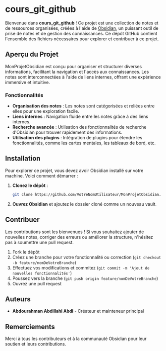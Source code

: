 # cours_git_github

Bienvenue dans **cours_git_github** ! Ce projet est une collection de notes et de ressources organisées, créées à l'aide de [Obsidian](https://obsidian.md/), un puissant outil de prise de notes et de gestion des connaissances. Ce dépôt GitHub contient l'ensemble des fichiers nécessaires pour explorer et contribuer à ce projet.

## Aperçu du Projet

MonProjetObsidian est conçu pour organiser et structurer diverses informations, facilitant la navigation et l'accès aux connaissances. Les notes sont interconnectées à l'aide de liens internes, offrant une expérience immersive et intuitive.

### Fonctionnalités

- **Organisation des notes** : Les notes sont catégorisées et reliées entre elles pour une exploration facile.
- **Liens internes** : Navigation fluide entre les notes grâce à des liens internes.
- **Recherche avancée** : Utilisation des fonctionnalités de recherche d'Obsidian pour trouver rapidement des informations.
- **Utilisation des plugins** : Intégration de plugins pour étendre les fonctionnalités, comme les cartes mentales, les tableaux de bord, etc.

## Installation

Pour explorer ce projet, vous devez avoir Obsidian installé sur votre machine. Voici comment démarrer :

1. **Clonez le dépôt** :

   ```bash
   git clone https://github.com/VotreNomUtilisateur/MonProjetObsidian.git
   ```

2. **Ouvrez Obsidian** et ajoutez le dossier cloné comme un nouveau vault.

## Contribuer

Les contributions sont les bienvenues ! Si vous souhaitez ajouter de nouvelles notes, corriger des erreurs ou améliorer la structure, n'hésitez pas à soumettre une pull request.

1. Fork le dépôt
2. Créez une branche pour votre fonctionnalité ou correction (`git checkout -b feature/nomDeVotreBranche`)
3. Effectuez vos modifications et commitez (`git commit -m 'Ajout de nouvelles fonctionnalités'`)
4. Poussez vers la branche (`git push origin feature/nomDeVotreBranche`)
5. Ouvrez une pull request

## Auteurs

- **Abdourahman Abdillahi Abdi** - Créateur et mainteneur principal



## Remerciements

Merci à tous les contributeurs et à la communauté Obsidian pour leur soutien et leurs contributions.
